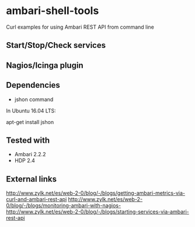 # ambari-shell-tools
Curl examples for using Ambari REST API from command line

## Start/Stop/Check services

## Nagios/Icinga plugin

## Dependencies
- jshon command

In Ubuntu 16.04 LTS:

apt-get install jshon

## Tested with
- Ambari 2.2.2
- HDP 2.4

## External links

http://www.zylk.net/es/web-2-0/blog/-/blogs/getting-ambari-metrics-via-curl-and-ambari-rest-api
http://www.zylk.net/es/web-2-0/blog/-/blogs/monitoring-ambari-with-nagios-
http://www.zylk.net/es/web-2-0/blog/-/blogs/starting-services-via-ambari-rest-api
